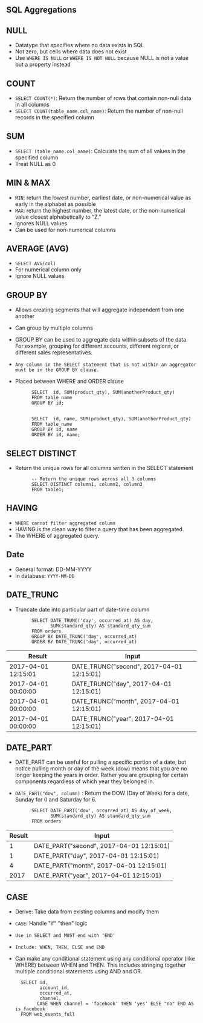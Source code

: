 ## SQL Aggregations

## NULL
- Datatype that specifies where no data exists in SQL
- Not zero, but cells where data does not exist
- Use `WHERE IS NULL` or `WHERE IS NOT NULL` because NULL is not a value but a property instead

## COUNT
- `SELECT COUNT(*)`: Return the number of rows that contain non-null data in all columns
- `SELECT COUNT(table_name.col_name)`: Return the number of non-null records in the specified column

## SUM
- `SELECT (table_name.col_name)`: Calculate the sum of all values in the specified column
- Treat NULL as 0

## MIN & MAX
- `MIN`: return the lowest number, earliest date, or non-numerical value as early in the alphabet as possible
- `MAX`: return the highest number, the latest date, or the non-numerical value closest alphabetically to “Z.”
- Ignores NULL values
- Can be used for non-numerical columns

## AVERAGE (AVG)
- `SELECT AVG(col)` 
- For numerical column only
- Ignore NULL values


## GROUP BY
- Allows creating segments that will aggregate independent from one another
- Can group by multiple columns
- GROUP BY can be used to aggregate data within subsets of the data. For example, grouping for different accounts, different regions, or different sales representatives.
- `Any column in the SELECT statement that is not within an aggregator must be in the GROUP BY clause.`
- Placed between WHERE and ORDER clause


            SELECT  id, SUM(product_qty), SUM(anotherProduct_qty)
            FROM table_name
            GROUP BY id;
            
            
            SELECT  id, name, SUM(product_qty), SUM(anotherProduct_qty)
            FROM table_name
            GROUP BY id, name
            ORDER BY id, name;

## SELECT DISTINCT
- Return the unique rows for all columns written in the SELECT statement

            -- Return the unique rows across all 3 columns
            SELECT DISTINCT column1, column2, column3
            FROM table1;

## HAVING
- `WHERE cannot filter aggregated column`
- HAVING is the clean way to filter a query that has been aggregated.
- The WHERE of aggregated query.

## Date
- General format: DD-MM-YYYY
- In database: `YYYY-MM-DD`           

## DATE_TRUNC
- Truncate date into particular part of date-time column
            
            SELECT DATE_TRUNC('day', occurred_at) AS day,
                   SUM(standard_qty) AS standard_qty_sum
            FROM orders
            GROUP BY DATE_TRUNC('day', occurred_at)
            ORDER BY DATE_TRUNC('day', occurred_at)
            
            
            
 |Result|Input|
 |------|-----|
 |2017-04-01 12:15:01|DATE_TRUNC("second", 2017-04-01 12:15:01)|
 |2017-04-01 00:00:00|DATE_TRUNC("day", 2017-04-01 12:15:01)|
 |2017-04-01 00:00:00|DATE_TRUNC("month", 2017-04-01 12:15:01)|
 |2017-04-01 00:00:00|DATE_TRUNC("year", 2017-04-01 12:15:01)|


## DATE_PART
- DATE_PART can be useful for pulling a specific portion of a date, but notice pulling month or day of the week (dow) means that you are no longer keeping the years in order. Rather you are grouping for certain components regardless of which year they belonged in.
- `DATE_PART("dow", column)` : Return the DOW (Day of Week) for a date, Sunday for 0 and Saturday for 6.

            SELECT DATE_PART('dow', occurred_at) AS day_of_week,
                   SUM(standard_qty) AS standard_qty_sum
            FROM orders
  

 |Result|Input|
 |------|-----|
 |1|DATE_PART("second", 2017-04-01 12:15:01)|
 |1|DATE_PART("day", 2017-04-01 12:15:01)|
 |4|DATE_PART("month", 2017-04-01 12:15:01)|
 |2017|DATE_PART("year", 2017-04-01 12:15:01)|


## CASE
- Derive: Take data from existing columns and modify them
- `CASE`: Handle "if" "then" logic
- `Use in SELECT and MUST end with 'END'`
- `Include: WHEN, THEN, ELSE and END`
- Can make any conditional statement using any conditional operator (like WHERE) between WHEN and THEN. This includes stringing together multiple conditional statements using AND and OR.

        SELECT id,
               account_id,
               occurred_at,
               channel,
              CASE WHEN channel = 'facebook' THEN 'yes' ELSE "no" END AS is_facebook
        FROM web_events_full
